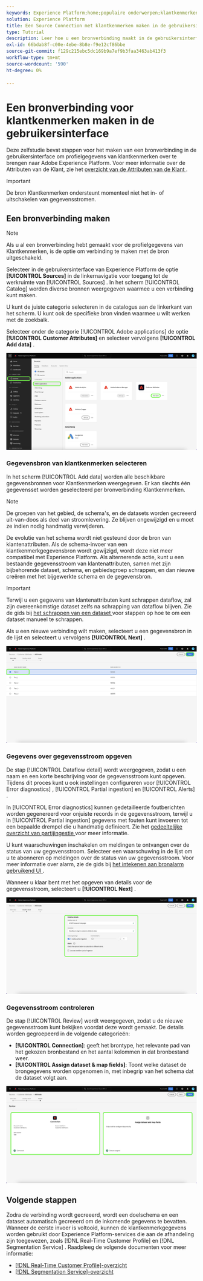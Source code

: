 ```yaml
---
keywords: Experience Platform;home;populaire onderwerpen;klantkenmerken
solution: Experience Platform
title: Een Source Connection met klantkenmerken maken in de gebruikersinterface
type: Tutorial
description: Leer hoe u een bronverbinding maakt in de gebruikersinterface om profielgegevens van klantkenmerken over te brengen naar Adobe Experience Platform.
exl-id: 66bdab8f-c00e-4ebe-8b8e-f9e12cf86bbe
source-git-commit: f129c215ebc5dc169b9a7ef9b3faa3463ab413f3
workflow-type: tm+mt
source-wordcount: '590'
ht-degree: 0%

---
```


# Een bronverbinding voor klantkenmerken maken in de gebruikersinterface

Deze zelfstudie bevat stappen voor het maken van een bronverbinding in de gebruikersinterface om profielgegevens van klantkenmerken over te brengen naar Adobe Experience Platform. Voor meer informatie over de Attributen van de Klant, zie het [ overzicht van de Attributen van de Klant ](https://experienceleague.adobe.com/docs/core-services/interface/customer-attributes/attributes.html?lang=nl-NL).

>[!IMPORTANT]
>
>De bron Klantkenmerken ondersteunt momenteel niet het in- of uitschakelen van gegevensstromen.

## Een bronverbinding maken

>[!NOTE]
>
>Als u al een bronverbinding hebt gemaakt voor de profielgegevens van Klantkenmerken, is de optie om verbinding te maken met de bron uitgeschakeld.

Selecteer in de gebruikersinterface van Experience Platform de optie **[!UICONTROL Sources]** in de linkernavigatie voor toegang tot de werkruimte van [!UICONTROL Sources] . In het scherm [!UICONTROL Catalog] worden diverse bronnen weergegeven waarmee u een verbinding kunt maken.

U kunt de juiste categorie selecteren in de catalogus aan de linkerkant van het scherm. U kunt ook de specifieke bron vinden waarmee u wilt werken met de zoekbalk.

Selecteer onder de categorie [!UICONTROL Adobe applications] de optie **[!UICONTROL Customer Attributes]** en selecteer vervolgens **[!UICONTROL Add data]** .

![ catalogus ](../../../../images/tutorials/create/customer-attributes/catalog.png)

### Gegevensbron van klantkenmerken selecteren

In het scherm [!UICONTROL Add data] worden alle beschikbare gegevensbronnen voor Klantkenmerken weergegeven. Er kan slechts één gegevensset worden geselecteerd per bronverbinding Klantkenmerken.

>[!NOTE]
>
>De groepen van het gebied, de schema&#39;s, en de datasets worden gecreeerd uit-van-doos als deel van stroomlevering. Ze blijven ongewijzigd en u moet ze indien nodig handmatig verwijderen.

De evolutie van het schema wordt niet gesteund door de bron van klantenattributen. Als de schema-invoer van een klantkenmerkgegevensbron wordt gewijzigd, wordt deze niet meer compatibel met Experience Platform. Als alternerende actie, kunt u een bestaande gegevensstroom van klantenattributen, samen met zijn bijbehorende dataset, schema, en gebiedsgroep schrappen, en dan nieuwe creëren met het bijgewerkte schema en de gegevensbron.

>[!IMPORTANT]
>
>Terwijl u een gegevens van klantenattributen kunt schrappen dataflow, zal zijn overeenkomstige dataset zelfs na schrapping van dataflow blijven. Zie de gids bij [ het schrappen van een dataset ](../../../../../catalog/datasets/user-guide.md) voor stappen op hoe te om een dataset manueel te schrappen.

Als u een nieuwe verbinding wilt maken, selecteert u een gegevensbron in de lijst en selecteert u vervolgens **[!UICONTROL Next]** .

![ toe:voegen-gegevens ](../../../../images/tutorials/create/customer-attributes/add-data.png)

### Gegevens over gegevensstroom opgeven

De stap [!UICONTROL Dataflow detail] wordt weergegeven, zodat u een naam en een korte beschrijving voor de gegevensstroom kunt opgeven. Tijdens dit proces kunt u ook instellingen configureren voor [!UICONTROL Error diagnostics] , [!UICONTROL Partial ingestion] en [!UICONTROL Alerts] .

In [!UICONTROL Error diagnostics] kunnen gedetailleerde foutberichten worden gegenereerd voor onjuiste records in de gegevensstroom, terwijl u in [!UICONTROL Partial ingestion] gegevens met fouten kunt invoeren tot een bepaalde drempel die u handmatig definieert. Zie het [ gedeeltelijke overzicht van partijingestie ](../../../../../ingestion/batch-ingestion/partial.md) voor meer informatie.

U kunt waarschuwingen inschakelen om meldingen te ontvangen over de status van uw gegevensstroom. Selecteer een waarschuwing in de lijst om u te abonneren op meldingen over de status van uw gegevensstroom. Voor meer informatie over alarm, zie de gids bij [ het intekenen aan bronalarm gebruikend UI ](../../alerts.md).

Wanneer u klaar bent met het opgeven van details voor de gegevensstroom, selecteert u **[!UICONTROL Next]** .

![ dataflow-detail ](../../../../images/tutorials/create/customer-attributes/dataflow-detail.png)

### Gegevensstroom controleren

De stap [!UICONTROL Review] wordt weergegeven, zodat u de nieuwe gegevensstroom kunt bekijken voordat deze wordt gemaakt. De details worden gegroepeerd in de volgende categorieën:

* **[!UICONTROL Connection]**: geeft het brontype, het relevante pad van het gekozen bronbestand en het aantal kolommen in dat bronbestand weer.
* **[!UICONTROL Assign dataset & map fields]**: Toont welke dataset de brongegevens worden opgenomen in, met inbegrip van het schema dat de dataset volgt aan.

![ overzicht ](../../../../images/tutorials/create/customer-attributes/review.png)

## Volgende stappen

Zodra de verbinding wordt gecreeerd, wordt een doelschema en een dataset automatisch gecreeerd om de inkomende gegevens te bevatten. Wanneer de eerste invoer is voltooid, kunnen de klantkenmerkgegevens worden gebruikt door Experience Platform-services die aan de afhandeling zijn toegewezen, zoals [!DNL Real-Time Customer Profile] en [!DNL Segmentation Service] . Raadpleeg de volgende documenten voor meer informatie:

* [[!DNL Real-Time Customer Profile]-overzicht](../../../../../profile/home.md)
* [[!DNL Segmentation Service]-overzicht](../../../../../segmentation/home.md)
